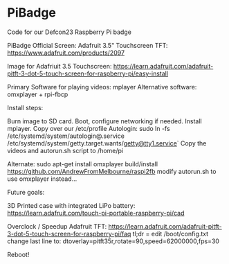 # PiBadge
Code for our Defcon23 Raspberry Pi badge


PiBadge Official Screen: Adafruit 3.5" Touchscreen TFT: https://www.adafruit.com/products/2097

Image for Adafriuit 3.5 Touchscreen: https://learn.adafruit.com/adafruit-pitft-3-dot-5-touch-screen-for-raspberry-pi/easy-install

Primary Software for playing videos: mplayer 
Alternative software: omxplayer + rpi-fbcp

Install steps:

Burn image to SD card. Boot, configure networking if needed. Install mplayer. Copy over our /etc/profile 
Autologin: sudo ln -fs /etc/systemd/system/autologin@.service /etc/systemd/system/getty.target.wants/getty@tty1.service`
Copy the videos and autorun.sh script to /home/pi

Alternate:
sudo apt-get install omxplayer
build/install https://github.com/AndrewFromMelbourne/raspi2fb
modify autorun.sh to use omxplayer instead...

Future goals:

3D Printed case with integrated LiPo battery:
https://learn.adafruit.com/touch-pi-portable-raspberry-pi/cad

Overclock / Speedup Adafruit TFT:
https://learn.adafruit.com/adafruit-pitft-3-dot-5-touch-screen-for-raspberry-pi/faq
tl;dr = edit /boot/config.txt change last line to: dtoverlay=pitft35r,rotate=90,speed=62000000,fps=30


Reboot!
